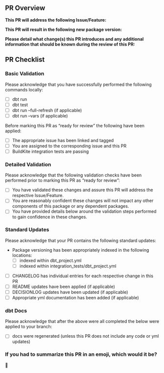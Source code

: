 ## PR Overview
**This PR will address the following Issue/Feature:**

**This PR will result in the following new package version:**
<!--- Please add details around your decision for breaking vs non-breaking version upgrade -->

**Please detail what change(s) this PR introduces and any additional information that should be known during the review of this PR:**

## PR Checklist
### Basic Validation
Please acknowledge that you have successfully performed the following commands locally:
- [ ] dbt run
- [ ] dbt test
- [ ] dbt run –full-refresh (if applicable)
- [ ] dbt run –vars (if applicable)

Before marking this PR as “ready for review” the following have been applied:
- [ ] The appropriate issue has been linked and tagged
- [ ] You are assigned to the corresponding issue and this PR
- [ ] BuildKite integration tests are passing

### Detailed Validation
Please acknowledge that the following validation checks have been performed prior to marking this PR as “ready for review”:
- [ ] You have validated these changes and assure this PR will address the respective Issue/Feature.
- [ ] You are reasonably confident these changes will not impact any other components of this package or any dependent packages.
- [ ] You have provided details below around the validation steps performed to gain confidence in these changes.

### Standard Updates
Please acknowledge that your PR contains the following standard updates:
- Package versioning has been appropriately indexed in the following locations:
    - [ ] indexed within dbt_project.yml
    - [ ] indexed within integration_tests/dbt_project.yml
- [ ] CHANGELOG has individual entries for each respective change in this PR
- [ ] README updates have been applied (if applicable)
    <!--- Remember to check the following README locations for common updates. →
        <!--- Suggested install range (needed for breaking changes) →
        <!--- Dependency matrix is appropriately updated (if applicable) →
        <!--- New variable documentation (if applicable) -->
- [ ] DECISIONLOG updates have been updated (if applicable)
- [ ] Appropriate yml documentation has been added (if applicable)

### dbt Docs
Please acknowledge that after the above were all completed the below were applied to your branch:
- [ ] docs were regenerated (unless this PR does not include any code or yml updates)

### If you had to summarize this PR in an emoji, which would it be?
<!--- For a complete list of markdown compatible emojis check our this git repo (https://gist.github.com/rxaviers/7360908)  --> 
:dancer:
